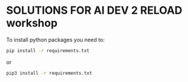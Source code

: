# SOLUTIONS FOR AI DEV 2 RELOAD workshop

To install python packages you need to:

```bash
pip install -r requirements.txt
```

  or  

```sh
pip3 install -r requirements.txt
```
